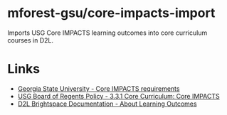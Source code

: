 # mforest-gsu/core-impacts-import
Imports USG Core IMPACTS learning outcomes into core curriculum courses in D2L.

# Links
- [Georgia State University - Core IMPACTS requirements](https://cetl.gsu.edu/services/instructional-support/constructing-a-syllabus/core-impacts-requirements/)
- [USG Board of Regents Policy - 3.3.1 Core Curriculum: Core IMPACTS](https://www.usg.edu/policymanual/section3/C338/#p3.3.1_core_curriculum)
- [D2L Brightspace Documentation - About Learning Outcomes](https://community.d2l.com/brightspace/kb/articles/2724-about-learning-outcomes)